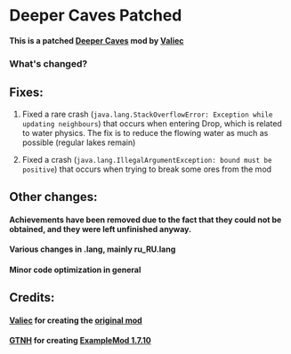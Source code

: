 # Deeper Caves Patched
#### This is a patched [Deeper Caves](https://github.com/Valiec/DeeperCaves/tree/master) mod by [Valiec](https://github.com/Valiec)

### What's changed?


## Fixes:

1. Fixed a rare crash (`java.lang.StackOverflowError: Exception while updating neighbours`) that occurs when entering Drop, which is related to water physics. The fix is to reduce the flowing water as much as possible (regular lakes remain)

2. Fixed a crash (`java.lang.IllegalArgumentException: bound must be positive`) that occurs when trying to break some ores from the mod

## Other changes:

#### Achievements have been removed due to the fact that they could not be obtained, and they were left unfinished anyway.

#### Various changes in .lang, mainly ru_RU.lang

#### Minor code optimization in general



## Credits:

#### [Valiec](https://github.com/Valiec) for creating the [original mod](https://github.com/Valiec/DeeperCaves/tree/master)

#### [GTNH](https://github.com/GTNewHorizons) for creating [ExampleMod 1.7.10](https://github.com/GTNewHorizons/ExampleMod1.7.10)